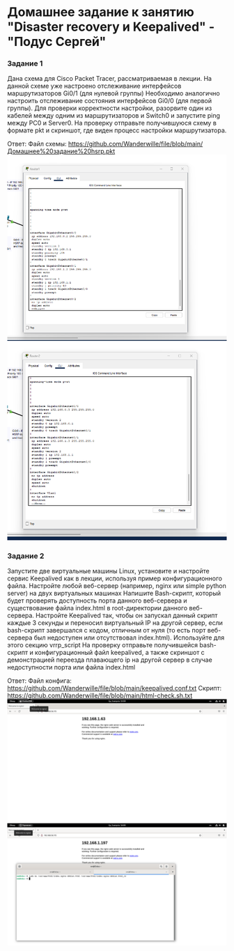 # Домашнее задание к занятию "Disaster recovery и Keepalived" - "Подус Сергей"       
    
### Задание 1
Дана схема для Cisco Packet Tracer, рассматриваемая в лекции.
На данной схеме уже настроено отслеживание интерфейсов маршрутизаторов Gi0/1 (для нулевой группы)
Необходимо аналогично настроить отслеживание состояния интерфейсов Gi0/0 (для первой группы).
Для проверки корректности настройки, разорвите один из кабелей между одним из маршрутизаторов и Switch0 и запустите ping между PC0 и Server0.
На проверку отправьте получившуюся схему в формате pkt и скриншот, где виден процесс настройки маршрутизатора.

Ответ:
Файл схемы: https://github.com/Wanderwille/file/blob/main/Домашнее%20задание%20hsrp.pkt
![Скриншот 1](https://github.com/Wanderwille/scrinshot/blob/main/Router1.png)
![Скриншот 2](https://github.com/Wanderwille/scrinshot/blob/main/Router2.png)

### Задание 2
Запустите две виртуальные машины Linux, установите и настройте сервис Keepalived как в лекции, используя пример конфигурационного файла.
Настройте любой веб-сервер (например, nginx или simple python server) на двух виртуальных машинах
Напишите Bash-скрипт, который будет проверять доступность порта данного веб-сервера и существование файла index.html в root-директории данного веб-сервера.
Настройте Keepalived так, чтобы он запускал данный скрипт каждые 3 секунды и переносил виртуальный IP на другой сервер, если bash-скрипт завершался с кодом, отличным от нуля (то есть порт веб-сервера был недоступен или отсутствовал index.html). Используйте для этого секцию vrrp_script
На проверку отправьте получившейся bash-скрипт и конфигурационный файл keepalived, а также скриншот с демонстрацией переезда плавающего ip на другой сервер в случае недоступности порта или файла index.html

Ответ:
Файл конфига: https://github.com/Wanderwille/file/blob/main/keepalived.conf.txt
Скрипт: https://github.com/Wanderwille/file/blob/main/html-check.sh.txt
![Скриншот 2](https://github.com/Wanderwille/scrinshot/blob/main/192.168.56.115.png)
![Скриншот 3](https://github.com/Wanderwille/scrinshot/blob/main/192.168.1.197.png)






